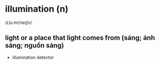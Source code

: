 # illumination (n)

/ɪˌluːmɪˈneɪʃn/

## light or a place that light comes from (sáng; ánh sáng; nguồn sáng)

- illumination detector